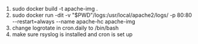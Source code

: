 1. sudo docker build -t apache-img .
2. sudo docker run -dit -v "$PWD"/logs:/usr/local/apache2/logs/ -p 80:80 --restart=always --name apache-hc apache-img
3. change logrotate in cron.daily to /bin/bash
4. make sure rsyslog is installed and cron is set up

